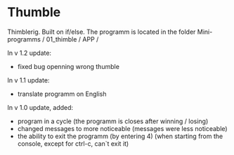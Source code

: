 # Thumble

Thimblerig. Built on if/else.
The programm is located in the folder Mini-programms / 01_thimble / APP /

In v 1.2 update:
- fixed bug openning wrong thumble

In v 1.1 update:
- translate programm on English

In v 1.0 update, added:
- program in a cycle
(the programm is closes after winning / losing)
- changed messages to more noticeable
(messages were less noticeable)
- the ability to exit the programm (by entering 4)
(when starting from the console, except for ctrl-c,  can`t exit it)